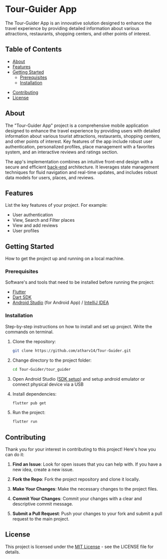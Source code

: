 # Tour-Guider App

The Tour-Guider App is an innovative solution designed to enhance the travel experience by providing detailed information about various attractions, restaurants, shopping centers, and other points of interest. 
## Table of Contents

- [About](#about)
- [Features](#features)
- [Getting Started](#getting-started)
    - [Prerequisites](#prerequisites)
    - [Installation](#installation)
  
[//]: # (- [Usage]&#40;#usage&#41;)
[//]: # (- [Screenshots]&#40;#screenshots&#41;)
- [Contributing](#contributing)
- [License](#license)

## About

The "Tour-Guider App" project is a comprehensive mobile application designed to enhance the travel experience by providing users with detailed information about various tourist attractions, restaurants, shopping centers, and other points of interest. Key features of the app include robust user authentication, personalized profiles, place management with a favorites system, and an interactive reviews and ratings section.

The app's implementation combines an intuitive front-end design with a secure and efficient [back-end](https://github.com/r15hank/tourguider/blob/main/README.md) architecture. It leverages state management techniques for fluid navigation and real-time updates, and includes robust data models for users, places, and reviews.


## Features

List the key features of your project. For example:
- User authentication
- View, Search and Filter places
- View and add reviews
- User profiles

## Getting Started

How to get the project up and running on a local machine.

### Prerequisites

Software's and tools that need to be installed before running the project:
- [Flutter](https://docs.flutter.dev/get-started/install) 
- [Dart SDK](https://dart.dev/get-dart)
- [Android Studio](https://developer.android.com/studio/install) (for Android App) / [IntelliJ IDEA](https://www.jetbrains.com/idea/)

### Installation

Step-by-step instructions on how to install and set up project. Write the commands on terminal.

1. Clone the repository:
   ```sh
   git clone https://github.com/atharv14/Tour-Guider.git
   
2. Change directory to the project folder:
    ```sh
    cd Tour-Guider/tour_guider

3. Open Android Studio ([SDK setup](https://developer.android.com/about/versions/14/setup-sdk)) and setup android emulator or connect physical device via a USB

4. Install dependencies:
   ```sh
   flutter pub get

5. Run the project:
    ```sh
   flutter run

## Contributing

Thank you for your interest in contributing to this project! Here's how you can do it:

1. **Find an Issue**: Look for open issues that you can help with. If you have a new idea, create a new issue.

2. **Fork the Repo**: Fork the project repository and clone it locally.

3. **Make Your Changes**: Make the necessary changes to the project files.

4. **Commit Your Changes**: Commit your changes with a clear and descriptive commit message.

5. **Submit a Pull Request**: Push your changes to your fork and submit a pull request to the main project.

## License

This project is licensed under the [MIT License](LICENSE) - see the LICENSE file for details.
